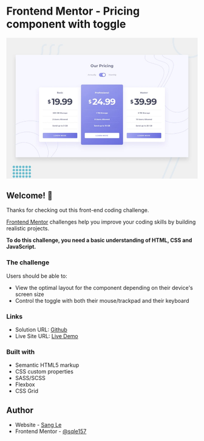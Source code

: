 # Frontend Mentor - Pricing component with toggle

![Design preview for the Pricing component with toggle coding challenge](./design/desktop-preview.jpg)

## Welcome! 👋

Thanks for checking out this front-end coding challenge.

[Frontend Mentor](https://www.frontendmentor.io) challenges help you improve your coding skills by building realistic projects.

**To do this challenge, you need a basic understanding of HTML, CSS and JavaScript.**

### The challenge

Users should be able to:

- View the optimal layout for the component depending on their device's screen size
- Control the toggle with both their mouse/trackpad and their keyboard

### Links

- Solution URL: [Github](https://github.com/sqle157/pricing-component-with-toggle)
- Live Site URL: [Live Demo](https://preview-card-component-4c9j1g5f4-sqle157.vercel.app/)

### Built with

- Semantic HTML5 markup
- CSS custom properties
- SASS/SCSS
- Flexbox
- CSS Grid

## Author

- Website - [Sang Le](https://github.com/sqle157)
- Frontend Mentor - [@sqle157](https://www.frontendmentor.io/profile/sqle157)
